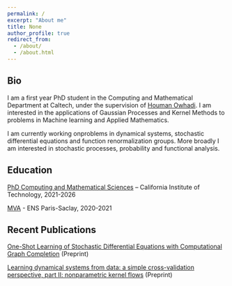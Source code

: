 ```yaml
---
permalink: /
excerpt: "About me"
title: None
author_profile: true
redirect_from: 
  - /about/
  - /about.html
---
```


## Bio
I am a first year PhD student in the Computing and Mathematical Department at Caltech, under the supervision of [Houman Owhadi](http://users.cms.caltech.edu/~owhadi/index.htm). I am interested in the applications of Gaussian Processes and Kernel Methods to problems in Machine learning and Applied Mathematics. 

I am currently working onproblems in dynamical systems, stochastic differential equations and function renormalization groups. More broadly I am interested in stochastic processes, probability and functional analysis. 

  

## Education

[PhD Computing and Mathematical Sciences](https://www.cms.caltech.edu/) – California Institute of Technology, 2021-2026 

[MVA](https://www.master-mva.com/) - ENS Paris-Saclay, 2020-2021

## Recent Publications

[One-Shot Learning of Stochastic Differential Equations with Computational Graph Completion](https://www.researchgate.net/publication/358263232_One-Shot_Learning_of_Stochastic_Differential_Equations_with_Computational_Graph_Completion) (Preprint)

[Learning dynamical systems from data: a simple cross-validation perspective, part II: nonparametric kernel flows](https://www.researchgate.net/publication/356818178_Learning_dynamical_systems_from_data_a_simple_cross-validation_perspective_part_II_nonparametric_kernel_flows) (Preprint)



 

